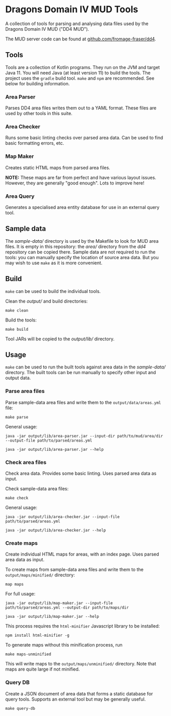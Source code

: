 # Dragons Domain IV MUD Tools

A collection of tools for parsing and analysing data files used by the Dragons Domain IV MUD ("DD4 MUD").

The MUD server code can be found at [github.com/fromage-fraser/dd4](https://github.com/fromage-fraser/dd4).


## Tools

Tools are a collection of Kotlin programs. They run on the JVM and target Java 11.
You will need Java (at least version 11) to build the tools.
The project uses the `gradle` build tool. `make` and `npm` are recommended.
See below for building information.

### Area Parser

Parses DD4 area files writes them out to a YAML format. These files are used by other tools in this suite.

### Area Checker

Runs some basic linting checks over parsed area data. Can be used to find basic formatting errors, etc.

### Map Maker

Creates static HTML maps from parsed area files.

**NOTE:** These maps are far from perfect and have various layout issues.
However, they are generally "good enough". Lots to improve here!

### Area Query

Generates a specialised area entity database for use in an external query tool.


## Sample data

The _sample-data/_ directory is used by the Makefile to look for MUD area files.
It is empty in this repository: the _area/_ directory from the _dd4_ repository can be copied there.
Sample data are not required to run the tools: you can manually specify the location of source area data.
But you may wish to use `make` as it is more convenient.


## Build

`make` can be used to build the individual tools.

Clean the _output/_ and build directories:

    make clean

Build the tools:

    make build

Tool JARs will be copied to the _output/lib/_ directory.


## Usage

`make`  can be used to run the built tools against area data in the _sample-data/_ directory.
The built tools can be run manually to specify other input and output data.

### Parse area files

Parse sample-data area files and write them to the `output/data/areas.yml` file:

    make parse

General usage:

    java -jar output/lib/area-parser.jar --input-dir path/to/mud/area/dir --output-file path/to/parsed/areas.yml

    java -jar output/lib/area-parser.jar --help


### Check area files

Check area data. Provides some basic linting. Uses parsed area data as input.

Check sample-data area files:

    make check

General usage:

    java -jar output/lib/area-checker.jar --input-file path/to/parsed/areas.yml

    java -jar output/lib/area-checker.jar --help


### Create maps

Create individual HTML maps for areas, with an index page. Uses parsed area data as input.

To create maps from sample-data area files and write them to the `output/maps/minified/` directory:

    map maps

For full usage:

    java -jar output/lib/map-maker.jar --input-file path/to/parsed/areas.yml --output-dir path/to/maps/dir

    java -jar output/lib/map-maker.jar --help


This process requires the `html-minifier` Javascript library to be installed:

    npm install html-minifier -g

To generate maps without this minification process, run

    make maps-unminified

This will write maps to the `output/maps/unminified/` directory.
Note that maps are quite large if not minified.


### Query DB

Create a JSON document of area data that forms a static database for query tools.
Supports an external tool but may be generally useful.

    make query-db
